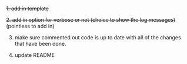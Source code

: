 ~~1. add in template~~

~~2. add in option for verbose or not (choice to show the log messages)~~ (pointless to add in)

3. make sure commented out code is up to date with all of the changes that have been done.

4. update README
